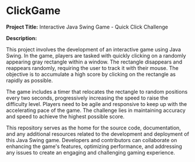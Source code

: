 # ClickGame

**Project Title:** Interactive Java Swing Game - Quick Click Challenge

**Description:**

This project involves the development of an interactive game using Java Swing. In the game, players are tasked with quickly clicking on a randomly appearing gray rectangle within a window. The rectangle disappears and reappears randomly, requiring the user to track it with their mouse. The objective is to accumulate a high score by clicking on the rectangle as rapidly as possible.

The game includes a timer that relocates the rectangle to random positions every two seconds, progressively increasing the speed to raise the difficulty level. Players need to be agile and responsive to keep up with the accelerating pace of the game. The challenge lies in maintaining accuracy and speed to achieve the highest possible score.

This repository serves as the home for the source code, documentation, and any additional resources related to the development and deployment of this Java Swing game. Developers and contributors can collaborate on enhancing the game's features, optimizing performance, and addressing any issues to create an engaging and challenging gaming experience.
